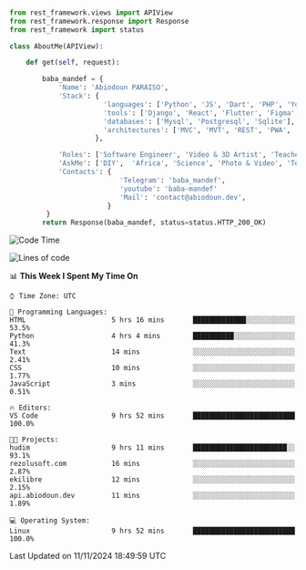 ###
```python
from rest_framework.views import APIView
from rest_framework.response import Response
from rest_framework import status

class AboutMe(APIView):

    def get(self, request):

        baba_mandef = {
            'Name': 'Abiodoun PARAISO',
            'Stack': {
                       'languages': ['Python', 'JS', 'Dart', 'PHP', 'Yoruba', 'Fongbe', 'Kreyol', 'French', 'English'],
                       'tools': ['Django', 'React', 'Flutter', 'Figma', 'GIMP', 'Inckscape', 'Kdenlive', 'Blender'],
                       'databases': ['Mysql', 'Postgresql', 'Sqlite'],
                       'architectures': ['MVC', 'MVT', 'REST', 'PWA', 'SPA', 'MicroServices']
                     },

            'Roles': ['Software Engineer', 'Video & 3D Artist', 'Teacher', 'Mentor', 'Farmer'],
            'AskMe': ['DIY',  'Africa', 'Science', 'Photo & Video', 'Tech', 'Agro'],
            'Contacts': {
                           'Telegram': 'baba_mandef',
                           'youtube': 'baba-mandef'
                           'Mail': 'contact@abiodoun.dev',
                        }
         }
        return Response(baba_mandef, status=status.HTTP_200_OK)

```                    

<!--START_SECTION:waka-->
![Code Time](http://img.shields.io/badge/Code%20Time-1%2C208%20hrs%2016%20mins-blue)

![Lines of code](https://img.shields.io/badge/From%20Hello%20World%20I%27ve%20Written-424%20Thousand%20lines%20of%20code-blue)

📊 **This Week I Spent My Time On** 

```text
⌚︎ Time Zone: UTC

💬 Programming Languages: 
HTML                     5 hrs 16 mins       █████████████░░░░░░░░░░░░   53.5% 
Python                   4 hrs 4 mins        ██████████░░░░░░░░░░░░░░░   41.3% 
Text                     14 mins             ░░░░░░░░░░░░░░░░░░░░░░░░░   2.41% 
CSS                      10 mins             ░░░░░░░░░░░░░░░░░░░░░░░░░   1.77% 
JavaScript               3 mins              ░░░░░░░░░░░░░░░░░░░░░░░░░   0.51%

🔥 Editors: 
VS Code                  9 hrs 52 mins       █████████████████████████   100.0%

🐱‍💻 Projects: 
hudim                    9 hrs 11 mins       ███████████████████████░░   93.1% 
rezolusoft.com           16 mins             ░░░░░░░░░░░░░░░░░░░░░░░░░   2.87% 
ekilibre                 12 mins             ░░░░░░░░░░░░░░░░░░░░░░░░░   2.15% 
api.abiodoun.dev         11 mins             ░░░░░░░░░░░░░░░░░░░░░░░░░   1.89%

💻 Operating System: 
Linux                    9 hrs 52 mins       █████████████████████████   100.0%

```


 Last Updated on 11/11/2024 18:49:59 UTC
<!--END_SECTION:waka-->
